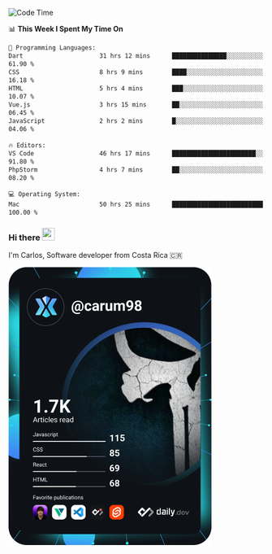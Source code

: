 
<!--START_SECTION:waka-->
![Code Time](http://img.shields.io/badge/Code%20Time-9%2C984%20hrs%2012%20mins-blue)

📊 **This Week I Spent My Time On** 

```text
💬 Programming Languages: 
Dart                     31 hrs 12 mins      ███████████████░░░░░░░░░░   61.90 % 
CSS                      8 hrs 9 mins        ████░░░░░░░░░░░░░░░░░░░░░   16.18 % 
HTML                     5 hrs 4 mins        ███░░░░░░░░░░░░░░░░░░░░░░   10.07 % 
Vue.js                   3 hrs 15 mins       ██░░░░░░░░░░░░░░░░░░░░░░░   06.45 % 
JavaScript               2 hrs 2 mins        █░░░░░░░░░░░░░░░░░░░░░░░░   04.06 % 

🔥 Editors: 
VS Code                  46 hrs 17 mins      ███████████████████████░░   91.80 % 
PhpStorm                 4 hrs 7 mins        ██░░░░░░░░░░░░░░░░░░░░░░░   08.20 % 

💻 Operating System: 
Mac                      50 hrs 25 mins      █████████████████████████   100.00 % 
```


<!--END_SECTION:waka-->

### Hi there <img src="https://media.giphy.com/media/hvRJCLFzcasrR4ia7z/giphy.gif" width="25px" height="25px">

I'm Carlos, Software developer from Costa Rica 🇨🇷

<a href="https://app.daily.dev/carum98"><img src="https://github.com/carum98/carum98/blob/main/devcard.svg" width="400" alt="Carlos Umaña Acevedo's Dev Card"/></a>
